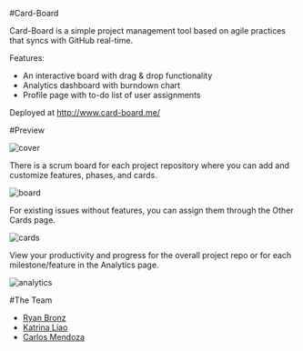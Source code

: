 #Card-Board

Card-Board is a simple project management tool based on agile practices that syncs with GitHub real-time.

Features:
- An interactive board with drag & drop functionality
- Analytics dashboard with burndown chart
- Profile page with to-do list of user assignments

Deployed at http://www.card-board.me/

#Preview

![cover](https://raw.githubusercontent.com/carlos-r-mendoza/project_management_tool/master/screenshots/cardboard_cover.png)


There is a scrum board for each project repository where you can add and customize features, phases, and cards.

![board](https://raw.githubusercontent.com/carlos-r-mendoza/project_management_tool/master/screenshots/cardboard_board.png)


For existing issues without features, you can assign them through the Other Cards page.

![cards](https://raw.githubusercontent.com/carlos-r-mendoza/project_management_tool/master/screenshots/cardboard_cards.png)


View your productivity and progress for the overall project repo or for each milestone/feature in the Analytics page.

![analytics](https://raw.githubusercontent.com/carlos-r-mendoza/project_management_tool/master/screenshots/cardboard_analytics.png)


#The Team

- [Ryan Bronz](https://www.linkedin.com/in/ryanbronz)
- [Katrina Liao](https://www.linkedin.com/in/katrinaliao)
- [Carlos Mendoza](https://www.linkedin.com/in/carlosrmendoza)

